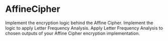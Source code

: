 # AffineCipher
Implement the encryption logic behind the Affine Cipher.
Implement the logic to apply Letter Frequency Analysis.
Apply Letter Frequency Analysis to chosen outputs of your Affine Cipher encryption implementation.
